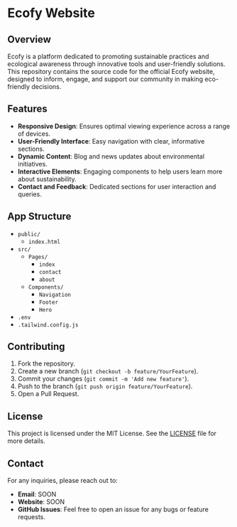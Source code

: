 # Ecofy Website

## Overview
Ecofy is a platform dedicated to promoting sustainable practices and ecological awareness through innovative tools and user-friendly solutions. This repository contains the source code for the official Ecofy website, designed to inform, engage, and support our community in making eco-friendly decisions.

## Features
- **Responsive Design**: Ensures optimal viewing experience across a range of devices.
- **User-Friendly Interface**: Easy navigation with clear, informative sections.
- **Dynamic Content**: Blog and news updates about environmental initiatives.
- **Interactive Elements**: Engaging components to help users learn more about sustainability.
- **Contact and Feedback**: Dedicated sections for user interaction and queries.

## App Structure
- `public/`
  - `index.html`
- `src/`
  - `Pages/`
    - `index`
    - `contact`
    - `about`
  - `Components/`
    - `Navigation`
    - `Footer`
    - `Hero`
- `.env`
- `.tailwind.config.js`

## Contributing
1. Fork the repository.
2. Create a new branch (`git checkout -b feature/YourFeature`).
3. Commit your changes (`git commit -m 'Add new feature'`).
4. Push to the branch (`git push origin feature/YourFeature`).
5. Open a Pull Request.

## License
This project is licensed under the MIT License. See the [LICENSE](LICENSE) file for more details.

## Contact
For any inquiries, please reach out to:
- **Email**: SOON
- **Website**: SOON
- **GitHub Issues**: Feel free to open an issue for any bugs or feature requests.
